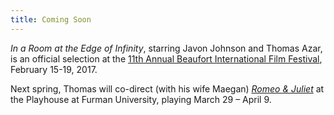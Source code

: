 ```yaml
---
title: Coming Soon
---
```


*In a Room at the Edge of Infinity*, starring Javon Johnson and Thomas Azar, is an official selection at the [11th Annual Beaufort International Film Festival](http://www.beaufortfilmfestival.com/), February 15-19, 2017.

Next spring, Thomas will co-direct (with his wife Maegan) [*Romeo & Juliet*](http://www.furman.edu/academics/TheatreArts/Performances/Pages/currentseason.aspx) at the Playhouse at Furman University, playing March 29 – April 9.
